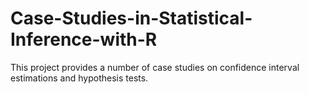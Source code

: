# Case-Studies-in-Statistical-Inference-with-R
This project provides a number of case studies on confidence interval estimations and hypothesis tests.
